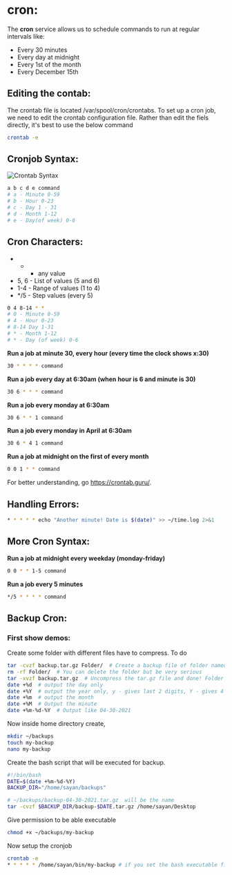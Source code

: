 # cron:
The **cron** service allows us to schedule commands to run at regular intervals like:
- Every 30 minutes
- Every day at midnight
- Every 1st of the month
- Every December 15th

## Editing the contab:
The crontab file is located /var/spool/cron/crontabs. To set up a cron job, we need to edit the crontab configuration file. Rather than edit the fiels directly, it's best to use the below command

```bash
crontab -e
```

## Cronjob Syntax:
![Crontab Syntax](https://miro.medium.com/max/1288/1*SspOSwP0HKaQCnhO1oe-rg.png)

```bash
a b c d e command
# a - Minute 0-59
# b - Hour 0-23
# c - Day 1 - 31
# d - Month 1-12
# e - Day(of week) 0-6
```

## Cron Characters:
- * - any value
- 5, 6 - List of values (5 and 6)
- 1-4 - Range of values (1 to 4)
- */5 - Step values (every 5)

```bash
0 4 8-14 * *
# 0 - Minute 0-59
# 4 - Hour 0-23
# 8-14 Day 1-31
# * - Month 1-12
# * - Day (of week) 0-6
```

**Run a job at minute 30, every hour (every time the clock shows x:30)**
```bash
30 * * * * command
```

**Run a job every day at 6:30am (when hour is 6 and minute is 30)**
```bash
30 6 * * * command
```

**Run a job every monday at 6:30am**
```bash
30 6 * * 1 command
```

**Run a job every monday in April at 6:30am**
```bash
30 6 * 4 1 command
```

**Run a job at midnight on the first of every month**
```bash
0 0 1 * * command
```

For better understanding, go https://crontab.guru/.

## Handling Errors:
```bash
* * * * * echo "Another minute! Date is $(date)" >> ~/time.log 2>&1
```

## More Cron Syntax:
**Run a job at midnight every weekday (monday-friday)**
```bash
0 0 * * 1-5 command
```

**Run a job every 5 minutes**
```bash
*/5 * * * * command
```

## Backup Cron:
### First show demos:
Create some folder with different files have to compress. To do
```bash
tar -cvzf backup.tar.gz Folder/  # Create a backup file of folder named Folder
rm -rf Folder/  # You can delete the folder but be very serious
tar -xvzf backup.tar.gz  # Uncompress the tar.gz file and done! Folder and files come back
date +%d  # output the day only
date +%Y  # output the year only, y - gives last 2 digits, Y - gives 4 digits
date +%m  # output the month
date +%M  # Output the minute
date +%m-%d-%Y  # Output like 04-30-2021
```

Now inside home directory create,
```bash
mkdir ~/backups
touch my-backup
nano my-backup
```
Create the bash script that will be executed for backup.

```bash
#!/bin/bash
DATE=$(date +%m-%d-%Y)
BACKUP_DIR="/home/sayan/backups"

# ~/backups/backup-04-30-2021.tar.gz  will be the name
tar -cvzf $BACKUP_DIR/backup-$DATE.tar.gz /home/sayan/Desktop
```

Give permission to be able executable
```bash
chmod +x ~/backups/my-backup
```

Now setup the cronjob

```bash
crontab -e
* * * * * /home/sayan/bin/my-backup # if you set the bash executable file as global 
```


